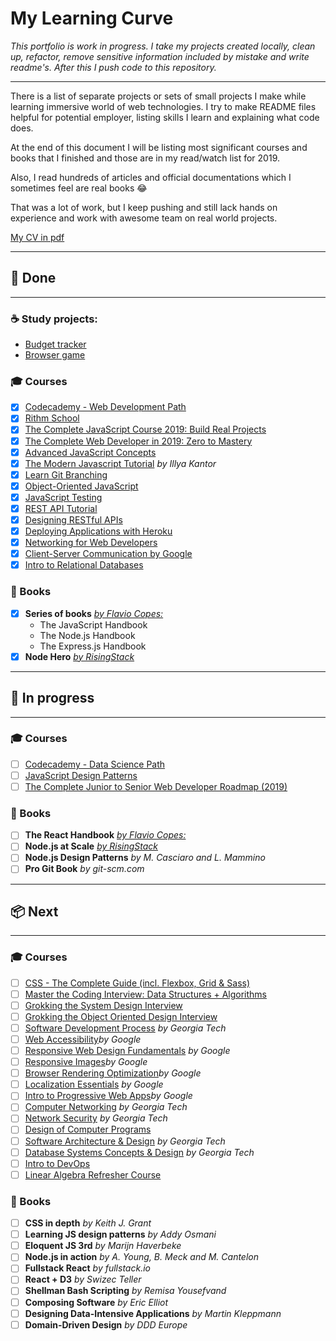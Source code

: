 # My Learning Curve

_This portfolio is work in progress. I take my projects created locally, clean up, refactor, remove sensitive information included by mistake and write readme's. After this I push code to this repository._

---

There is a list of separate projects or sets of small projects I make while learning immersive world of web technologies. I try to make README files helpful for potential employer, listing skills I learn and explaining what code does.

At the end of this document I will be listing most significant courses and books that I finished and those are in my read/watch list for 2019.

Also, I read hundreds of articles and official documentations which I sometimes feel are real books 😂

That was a lot of work, but I keep pushing and still lack hands on experience and work with awesome team on real world projects.

[My CV in pdf](https://drive.google.com/open?id=1Vv_qwtIx5hXzXO3GOGw8kZJEsfDHb9hw)

---

## 📝 Done

---

### ☕ Study projects:

- [Budget tracker](https://github.com/papasasha42/_budgety)
- [Browser game](https://github.com/papasasha42/_pig-game)

### 🎓 Courses

- [x] [Codecademy - Web Development Path](https://www.codecademy.com/learn/paths/web-development)
- [x] [Rithm School](https://www.rithmschool.com/courses)
- [x] [The Complete JavaScript Course 2019: Build Real Projects](https://www.udemy.com/the-complete-javascript-course/)
- [x] [The Complete Web Developer in 2019: Zero to Mastery](https://www.udemy.com/the-complete-web-developer-zero-to-mastery/)
- [x] [Advanced JavaScript Concepts](https://www.udemy.com/advanced-javascript-concepts/)
- [x] [The Modern Javascript Tutorial](https://javascript.info/) _by Illya Kantor_
- [x] [Learn Git Branching](https://learngitbranching.js.org/)
- [x] [Object-Oriented JavaScript](https://www.udacity.com/course/object-oriented-javascript--ud711)
- [x] [JavaScript Testing](https://www.udacity.com/course/javascript-testing--ud549)
- [x] [REST API Tutorial](https://restfulapi.net/)
- [x] [Designing RESTful APIs](https://www.udacity.com/course/designing-restful-apis--ud388)
- [x] [Deploying Applications with Heroku](https://www.udacity.com/course/deploying-applications-with-heroku--ud272)
- [x] [Networking for Web Developers](https://www.udacity.com/course/networking-for-web-developers--ud256)
- [x] [Client-Server Communication by Google](https://www.udacity.com/course/client-server-communication--ud897)
- [x] [Intro to Relational Databases](https://www.udacity.com/course/intro-to-relational-databases--ud197)

### 📖 Books

- [x] **Series of books** _[by Flavio Copes:](https://flaviocopes.com/page/ebooks/)_
  - The JavaScript Handbook
  - The Node.js Handbook
  - The Express.js Handbook
- [x] **Node Hero** _[by RisingStack](https://risingstack.com/resources/node-hero)_

---

## 🧗 In progress

---

### 🎓 Courses

- [ ] [Codecademy - Data Science Path](https://www.codecademy.com/learn/paths/data-science)
- [ ] [JavaScript Design Patterns](https://www.udacity.com/course/javascript-design-patterns--ud989)
- [ ] [The Complete Junior to Senior Web Developer Roadmap (2019)](https://www.udemy.com/the-complete-junior-to-senior-web-developer-roadmap/)

### 📖 Books

- [ ] **The React Handbook** _[by Flavio Copes:](https://flaviocopes.com/page/ebooks/)_
- [ ] **Node.js at Scale** _[by RisingStack](https://blog.risingstack.com/nodejs-at-scale-npm-best-practices/)_
- [ ] **Node.js Design Patterns** _by M. Casciaro and L. Mammino_
- [ ] **Pro Git Book** _by git-scm.com_

---

## 📦 Next

---

### 🎓 Courses

- [ ] [CSS - The Complete Guide (incl. Flexbox, Grid & Sass)](https://www.udemy.com/css-the-complete-guide-incl-flexbox-grid-sass/)
- [ ] [Master the Coding Interview: Data Structures + Algorithms](https://www.udemy.com/master-the-coding-interview-data-structures-algorithms/)
- [ ] [Grokking the System Design Interview](https://www.educative.io/collection/5668639101419520/5649050225344512?authorName=Design%20Gurus)
- [ ] [Grokking the Object Oriented Design Interview](https://www.educative.io/collection/5668639101419520/5692201761767424?authorName=Design%20Gurus)
- [ ] [Software Development Process](https://www.udacity.com/course/software-development-process--ud805) _by Georgia Tech_
- [ ] [Web Accessibility](https://www.udacity.com/course/web-accessibility--ud891)_by Google_
- [ ] [Responsive Web Design Fundamentals](https://www.udacity.com/course/responsive-web-design-fundamentals--ud893) _by Google_
- [ ] [Responsive Images](https://www.udacity.com/course/responsive-images--ud882)_by Google_
- [ ] [Browser Rendering Optimization](https://www.udacity.com/course/browser-rendering-optimization--ud860)_by Google_
- [ ] [Localization Essentials](https://www.udacity.com/course/localization-essentials--ud610) _by Google_
- [ ] [Intro to Progressive Web Apps](https://www.udacity.com/course/intro-to-progressive-web-apps--ud811)_by Google_
- [ ] [Computer Networking](https://www.udacity.com/course/computer-networking--ud436) _by Georgia Tech_
- [ ] [Network Security](https://www.udacity.com/course/network-security--ud199) _by Georgia Tech_
- [ ] [Design of Computer Programs](https://www.udacity.com/course/design-of-computer-programs--cs212)
- [ ] [Software Architecture & Design](https://www.udacity.com/course/software-architecture-design--ud821) _by Georgia Tech_
- [ ] [Database Systems Concepts & Design](https://www.udacity.com/course/database-systems-concepts-design--ud150) _by Georgia Tech_
- [ ] [Intro to DevOps](https://www.udacity.com/course/intro-to-devops--ud611)
- [ ] [Linear Algebra Refresher Course](https://www.udacity.com/course/linear-algebra-refresher-course--ud953)

### 📖 Books

- [ ] **CSS in depth** _by Keith J. Grant_
- [ ] **Learning JS design patterns** _by Addy Osmani_
- [ ] **Eloquent JS 3rd** _by Marijn Haverbeke_
- [ ] **Node.js in action** _by A. Young, B. Meck and M. Cantelon_
- [ ] **Fullstack React** _by fullstack.io_
- [ ] **React + D3** _by Swizec Teller_
- [ ] **Shellman Bash Scripting** _by Remisa Yousefvand_
- [ ] **Composing Software** _by Eric Elliot_
- [ ] **Designing Data-Intensive Applications** _by Martin Kleppmann_
- [ ] **Domain-Driven Design** _by DDD Europe_
